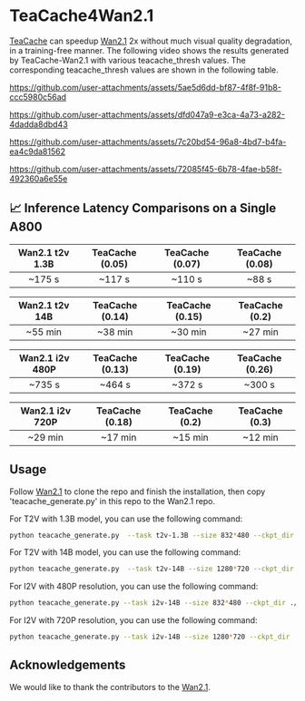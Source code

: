 <!-- ## **TeaCache4Wan2.1** -->
# TeaCache4Wan2.1

[TeaCache](https://github.com/ali-vilab/TeaCache) can speedup [Wan2.1](https://github.com/Wan-Video/Wan2.1) 2x without much visual quality degradation, in a training-free manner. The following video shows the results generated by TeaCache-Wan2.1 with various teacache_thresh values. The corresponding teacache_thresh values are shown in the following table.

https://github.com/user-attachments/assets/5ae5d6dd-bf87-4f8f-91b8-ccc5980c56ad

https://github.com/user-attachments/assets/dfd047a9-e3ca-4a73-a282-4dadda8dbd43

https://github.com/user-attachments/assets/7c20bd54-96a8-4bd7-b4fa-ea4c9da81562

https://github.com/user-attachments/assets/72085f45-6b78-4fae-b58f-492360a6e55e
## 📈 Inference Latency Comparisons on a Single A800


|      Wan2.1 t2v 1.3B       |        TeaCache (0.05)       |    TeaCache (0.07)    |    TeaCache (0.08)    |
|:--------------------------:|:----------------------------:|:---------------------:|:---------------------:|
|         ~175 s             |        ~117 s                |     ~110 s            |     ~88 s             |

|      Wan2.1 t2v 14B        |        TeaCache (0.14)       |    TeaCache (0.15)    |    TeaCache (0.2)     |
|:--------------------------:|:----------------------------:|:---------------------:|:---------------------:|
|         ~55 min            |        ~38 min               |     ~30 min           |     ~27 min           |

|      Wan2.1 i2v 480P       |        TeaCache (0.13)       |    TeaCache (0.19)    |    TeaCache (0.26)    |
|:--------------------------:|:----------------------------:|:---------------------:|:---------------------:|
|         ~735 s             |        ~464 s                |     ~372 s            |     ~300 s            |

|      Wan2.1 i2v 720P       |        TeaCache (0.18)       |    TeaCache (0.2)     |    TeaCache (0.3)     |
|:--------------------------:|:----------------------------:|:---------------------:|:---------------------:|
|         ~29 min            |        ~17 min               |     ~15 min           |     ~12 min           |

## Usage

Follow [Wan2.1](https://github.com/Wan-Video/Wan2.1) to clone the repo and finish the installation, then copy 'teacache_generate.py' in this repo to the Wan2.1 repo.

For T2V with 1.3B model, you can use the following command:

```bash
python teacache_generate.py  --task t2v-1.3B --size 832*480 --ckpt_dir ./Wan2.1-T2V-1.3B --prompt "Two anthropomorphic cats in comfy boxing gear and bright gloves fight intensely on a spotlighted stage." --base_seed 42 --offload_model True --t5_cpu --teacache_thresh 0.08
```

For T2V with 14B model, you can use the following command:

```bash
python teacache_generate.py  --task t2v-14B --size 1280*720 --ckpt_dir ./Wan2.1-T2V-14B  --prompt "Two anthropomorphic cats in comfy boxing gear and bright gloves fight intensely on a spotlighted stage." --base_seed 42 --offload_model True --t5_cpu  --teacache_thresh 0.2
```

For I2V with 480P resolution, you can use the following command:

```bash
python teacache_generate.py --task i2v-14B --size 832*480 --ckpt_dir ./Wan2.1-I2V-14B-480P --image examples/i2v_input.JPG --prompt "Summer beach vacation style, a white cat wearing sunglasses sits on a surfboard. The fluffy-furred feline gazes directly at the camera with a relaxed expression. Blurred beach scenery forms the background featuring crystal-clear waters, distant green hills, and a blue sky dotted with white clouds. The cat assumes a naturally relaxed posture, as if savoring the sea breeze and warm sunlight. A close-up shot highlights the feline's intricate details and the refreshing atmosphere of the seaside." --base_seed 42 --offload_model True --t5_cpu --teacache_thresh 0.26
```

For I2V with 720P resolution, you can use the following command:

```bash
python teacache_generate.py --task i2v-14B --size 1280*720 --ckpt_dir ./Wan2.1-I2V-14B-720P --image examples/i2v_input.JPG --prompt "Summer beach vacation style, a white cat wearing sunglasses sits on a surfboard. The fluffy-furred feline gazes directly at the camera with a relaxed expression. Blurred beach scenery forms the background featuring crystal-clear waters, distant green hills, and a blue sky dotted with white clouds. The cat assumes a naturally relaxed posture, as if savoring the sea breeze and warm sunlight. A close-up shot highlights the feline's intricate details and the refreshing atmosphere of the seaside." --base_seed 42 --offload_model True --t5_cpu --frame_num 61  --teacache_thresh 0.3
```

## Acknowledgements

We would like to thank the contributors to the [Wan2.1](https://github.com/Wan-Video/Wan2.1).